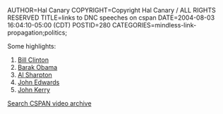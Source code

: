 AUTHOR=Hal Canary
COPYRIGHT=Copyright Hal Canary / ALL RIGHTS RESERVED
TITLE=links to DNC speeches on cspan
DATE=2004-08-03 16:04:10-05:00 (CDT)
POSTID=280
CATEGORIES=mindless-link-propagation;politics;

Some highlights:

1.  [Bill Clinton](//cspanrm.fplive.net/cspan/project/c04/c04_dnc072604_bill.rm)
2.  [Barak Obama](//cspanrm.fplive.net/cspan/project/c04/c04_dnc072704_obama.rm)
3.  [Al Sharpton](//cspanrm.fplive.net/cspan/project/c04/c04_dnc072804_sharpton2.rm)
4.  [John Edwards](//cspanrm.fplive.net/cspan/project/c04/c04_dnc072804_edwards.rm)
5.  [John Kerry](//cspanrm.fplive.net/cspan/project/c04/c04_dnc072904_kerry.rm)

[Search CSPAN video archive](http://www.c-span.org/Search/advancedsearchform.asp?AdvancedQueryText=)
